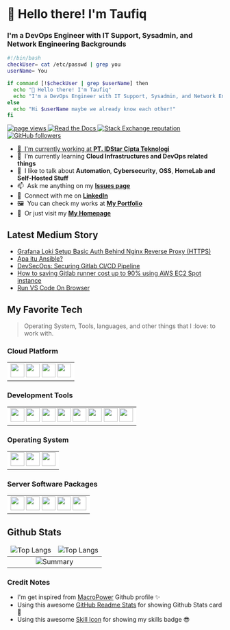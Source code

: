 # :wave: Hello there! I'm Taufiq
### I'm a DevOps Engineer with IT Support, Sysadmin, and Network Engineering Backgrounds

<!--Bash Script-->
```bash
#!/bin/bash
checkUser= cat /etc/passwd | grep you
userName= You

if command [!$checkUser | grep $userName] then
  echo "👋 Hello there! I'm Taufiq"
  echo "I'm a DevOps Engineer with IT Support, Sysadmin, and Network Engineering Backgrounds"
else 
  echo "Hi $userName maybe we already know each other!"
fi
```
<!--Profile Badge-->
<p align="left">
  <a href="https://github.com/taufiqpsumarna/taufiqpsumarna">
    <img src="https://komarev.com/ghpvc/?username=taufiqpsumarna" alt="page views" />
  </a>
  <a href="https://macropower.readthedocs.io/en/latest">
    <img alt="Read the Docs" src="https://img.shields.io/readthedocs/macropower?logo=read-the-docs">
  </a>
  <a href="https://stackoverflow.com/users/15878247">
    <img alt="Stack Exchange reputation" src="https://img.shields.io/stackexchange/stackoverflow/r/15878247?color=orange&label=reputation&logo=stackoverflow">
  </a>
  <a href="https://github.com/taufiqpsumarna?tab=followers">
    <img alt="GitHub followers" src="https://img.shields.io/github/followers/taufiqpsumarna?color=green&logo=github">
  </a>
</p>

<a href="#profile-title">

- :office: &nbsp;I'm currently working at **[PT. IDStar Cipta Teknologi]**
- :seedling: &nbsp;I’m currently learning **Cloud Infrastructures and DevOps related things**
- :speech_balloon: &nbsp;I like to talk about **Automation**, **Cybersecurity**, **OSS**, **HomeLab and Self-Hosted Stuff**
- :mailbox: &nbsp;Ask me anything on my **[Issues page]**
- :incoming_envelope: &nbsp;Connect with me on **[LinkedIn]**
- :framed_picture: &nbsp;You can check my works at **[My Portfolio]**
- :bookmark: &nbsp;Or just visit my **[My Homepage]**


## Latest Medium Story

<!-- MEDIUM-STORY-LIST:START -->
- [Grafana Loki Setup Basic Auth Behind Nginx Reverse Proxy &lpar;HTTPS&rpar;](https://medium.com/@taufiqpsumarna/grafana-loki-setup-basic-auth-behind-nginx-reverse-proxy-https-0c19d4c20e09?source=rss-40f27c1248c3------2)
- [Apa itu Ansible?](https://medium.com/@taufiqpsumarna/apa-itu-ansible-69aa843f1dc8?source=rss-40f27c1248c3------2)
- [DevSecOps: Securing Gitlab CI/CD Pipeline](https://medium.com/@taufiqpsumarna/devsecops-securing-gitlab-ci-cd-pipeline-7f4d38d70dd3?source=rss-40f27c1248c3------2)
- [How to saving Gitlab runner cost up to 90% using AWS EC2 Spot instance](https://medium.com/@taufiqpsumarna/how-to-saving-gitlab-runner-cost-up-to-90-using-aws-ec2-spot-instance-e9999d08b866?source=rss-40f27c1248c3------2)
- [Run VS Code On Browser](https://medium.com/@taufiqpsumarna/run-vs-code-on-browser-b4320cc9d375?source=rss-40f27c1248c3------2)
<!-- MEDIUM-STORY-LIST:END -->

<!--Favorite Tech-->
<h2 align="left" id="profile-tech">My Favorite Tech</h2>

> Operating System, Tools, languages, and other things that I :love: to work with.

### Cloud Platform
<table>
<td bgcolor="white">
<img height=32 src="https://cdn.jsdelivr.net/gh/devicons/devicon/icons/amazonwebservices/amazonwebservices-original-wordmark.svg" />
<img height=32 src="https://cdn.jsdelivr.net/gh/devicons/devicon/icons/azure/azure-original.svg" />
<img height=32 src="https://cdn.jsdelivr.net/gh/devicons/devicon/icons/googlecloud/googlecloud-original.svg" />
<img height=32 src="https://cdn.jsdelivr.net/gh/devicons/devicon/icons/heroku/heroku-original-wordmark.svg" />
</td>
</table>

### Development Tools
<table>
<td bgcolor="white">
<img height=32 src="https://cdn.jsdelivr.net/gh/devicons/devicon/icons/ansible/ansible-original.svg" />
<img height=32 src="https://cdn.jsdelivr.net/gh/devicons/devicon/icons/terraform/terraform-original.svg" />
<img height=32 src="https://cdn.jsdelivr.net/gh/devicons/devicon/icons/docker/docker-original.svg" /> 
<img height=32 src="https://cdn.jsdelivr.net/gh/devicons/devicon/icons/kubernetes/kubernetes-plain.svg" />
<img height=32 src="https://cdn.jsdelivr.net/gh/devicons/devicon/icons/bash/bash-original.svg" />
<img height=32 src="https://cdn.jsdelivr.net/gh/devicons/devicon/icons/git/git-original.svg" />
<img height=32 src="https://cdn.jsdelivr.net/gh/devicons/devicon/icons/vim/vim-plain.svg" />
<img height=32 src="https://cdn.jsdelivr.net/gh/devicons/devicon/icons/vscode/vscode-original.svg" />
</td>
</table>

### Operating System
<table>
<td bgcolor="white">
<img height=32 src="https://cdn.jsdelivr.net/gh/devicons/devicon/icons/debian/debian-original.svg" />          
<img height=32 src="https://cdn.jsdelivr.net/gh/devicons/devicon/icons/ubuntu/ubuntu-plain.svg" />
<img height=32 src="https://cdn.jsdelivr.net/gh/devicons/devicon/icons/centos/centos-original.svg" />
</td>
</table>  

### Server Software Packages
<table>
<td bgcolor="white">
<img height=32 src="https://cdn.jsdelivr.net/gh/devicons/devicon/icons/nginx/nginx-original.svg" />
<img height=32 src="https://cdn.jsdelivr.net/gh/devicons/devicon/icons/apache/apache-original.svg" />
<img height=32 src="https://cdn.jsdelivr.net/gh/devicons/devicon/icons/python/python-original.svg" />
<img height=32 src="https://cdn.jsdelivr.net/gh/devicons/devicon/icons/react/react-original.svg" />
<img height=32 src="https://cdn.jsdelivr.net/gh/devicons/devicon/icons/nodejs/nodejs-original.svg" />
</td>
</table>

<h2 align="left" id="profile-stats">Github Stats</h2>

<table>
<thead>
  <tr>
    <td align="center">
    <img src="https://github-readme-stats.vercel.app/api/top-langs?username=taufiqpsumarna&show_icons=true&locale=en&layout=compact&theme=transparent" alt="Top Langs"/>
    </td>
    <td align="center">
    <img src="https://github-readme-stats.vercel.app/api/top-langs?username=taufiqpsumarna&show_icons=true&locale=en&layout=compact&theme=transparent" alt="Top Langs"/>
    </td>
  </tr>
</thead>
<tbody>
  <tr>
    <td colspan="2" align="center">
    <img src="https://github-readme-stats.vercel.app/api?username=taufiqpsumarna&show_icons=true&locale=en&theme=transparent" alt="Summary" />
    </td>
  </tr>
</tbody>
</table>

<!--Credits-->
 ### Credit Notes
 - I'm get inspired from [MacroPower](https://github.com/MacroPower) Github profile :sparkles:
 - Using this awesome [GitHub Readme Stats](https://github.com/anuraghazra/github-readme-stats) for showing Github Stats card :card_index:
 - Using this awesome [Skill Icon](https://github.com/tandpfun/skill-icons) for showing my skills badge :sunglasses:
 
  
<!---Links -->
[PT. IDStar Cipta Teknologi]: https://idstar.co.id "Company Website"
[issues page]: https://github.com/taufiqpsumarna/taufiqpsumarna/issues "taufiqpsumarna/issues"
[linkedin]: https://www.linkedin.com/in/taufiqpsumarna "Taufiq's LinkedIn"
[My Portfolio]: https://about.taufiqpsumarna.my.id/showcase/portofolio "Taufiq's Portfolio"
[My Homepage]: https://taufiqpsumarna.my.id/showcase/portofolio "Taufiq's Landingpage"
<!---
[OLD Portfolio💟]: https://taufiqpsumarna.portfoliobox.net/
[Wayback Machine]: https://web.archive.org/web/20240527083836/https://taufiqpsumarna.portfoliobox.net/
-->
